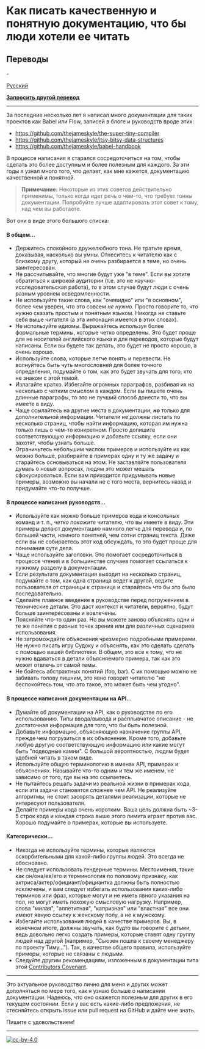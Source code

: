 # Как писать качественную и понятную документацию, что бы люди хотели ее читать

## ﻿Переводы

<!-- - [English](/README.md)
<!-- - [Afrikaans](/translations/af/README.md) -->

<!-- - [العربية](/translations/ar/README.md) -->

<!-- - [Català](/translations/ca/README.md) -->

<!-- - [Čeština](/translations/cs/README.md) -->

<!-- - [Danske](/translations/da/README.md) -->

<!-- - [Deutsch](/translations/de/README.md) -->

<!-- - [ελληνικά](/translations/el/README.md) -->

<!-- - [Español](/translations/es-ES/README.md) -->

<!-- - [Suomi](/translations/fi/README.md) -->

<!-- - [Français](/translations/fr/README.md) -->

<!-- - [עִברִית](/translations/he/README.md) -->

<!-- - [Magyar](/translations/hu/README.md) -->

<!-- - [Italiano](/translations/it/README.md) -->

<!-- - [日本語](/translations/ja/README.md) -->

<!-- - [한국어](/translations/ko/README.md) -->

<!-- - [Norsk](/translations/no/README.md) -->

<!-- - [Nederlands](/translations/nl/README.md) -->

<!-- - [Português](/translations/pl/README.md) -->

<!-- - [Português (Brasil)](/translations/pt-BR/README.md) -->

<!-- - [Portugisisk](/translations/pt-PT/README.md) -->

<!-- - [Română](/translations/ro/README.md) --> - 

[Русский](/translations/ru/README.md) <!-- - [Српски језик (Ћирилица)](/translations/sr/README.md) -->

<!-- - [Svenska](/translations/sv-SE/README.md) -->

<!-- - [Türk](/translations/tr/README.md) -->

<!-- - [Український](/translations/uk/README.md) -->

<!-- - [Tiếng Việt](/translations/vi/README.md) -->

<!-- - [中文](/translations/zh-CN/README.md) -->

<!-- - [繁體中文](/translations/zh-TW/README.md) -->

**[Запросить другой перевод](https://github.com/thejameskyle/documentation-handbook/issues/new?title=Translation%20Request:%20[Please%20enter%20language%20here]&body=I%20am%20able%20to%20translate%20this%20language%20[yes/no])**

* * *

За последние несколько лет я написал много документации для таких проектов как Babel или Flow, записей в блоге и руководств вроде этих:

- https://github.com/thejameskyle/the-super-tiny-compiler
- https://github.com/thejameskyle/itsy-bitsy-data-structures
- https://github.com/thejameskyle/babel-handbook

В процессе написания я старался сосредоточиться на том, чтобы сделать это более доступным и более полезным для каждого. За эти годы я узнал много того, что делает, как мне кажется, документацию качественной и понятной.

> **Примечание:** Некоторые из этих советов действительно применимы, только когда идет речь о чем-то, что требует тонны документации. Попробуйте лучше адаптировать этот совет к тому, над чем вы работаете.

Вот они в виде этого большого списка:

#### В общем...

- Держитесь спокойного дружелюбного тона. Не тратьте время, доказывая, насколько вы умны. Отнеситесь к читателю как с близкому другу, который не очень разбирается в теме, но очень заинтересован.
- Не рассчитывайте, что многие будут уже "в теме". Если вы хотите обратиться к широкой аудитории (т.е. это не научно-исследовательская работа), то в этом случае будут люди с очень разным уровнем осведомленности.
- Не используйте такие слова, как "очевидно" или "в основном", более чем уверен, что это совсем *не нужно*. Просто говорите то, что нужно сказать простым и понятным языком. Никогда не ставьте себя выше читателя (а эта интонация имеется в этих словах).
- Не используйте идиомы. Выражайтесь используя более формальные термины, которые четко определены. Это будет проще для не носителей английского языка и для переводов, которые будут написаны. Если вы будете так делать, это будет не просто хорошо, а очень хорошо.
- Используйте слова, которые легче понять и перевести. Не волнуйтесь быть чуть многословней для более точного определения, подумайте о том, как это будет звучать для того, кто не знаком с этой темой.
- Излагайте кратко. Избегайте огромных параграфов, разбивая их на несколько с четким смыслом в каждом. Если вы пишете очень длинные параграфы, то это не лучший способ донести то, что вы имеете в виду.
- Чаще ссылайтесь на другие места в документации, ***но*** только для дополнительной информации. Читатели не должны листать по несколько страниц, чтобы найти информацию, которая им нужна только лишь о чем-то конкретном. Просто допишите соответствующую информацию и добавьте ссылку, если они захотят, чтобы узнать больше.
- Ограничьтесь небольшим числом примеров и используйте их как можно больше, разбирайте в примерах одну и ту же задачу и старайтесь основываться на этом. Не заставляйте пользователя думать о новых вопросах, людям это может мешать сфокусироваться. Если вам приходится придумывать новые примеры, возможно вы начали не с того места, вернитесь назад и придумайте что-то получше.

#### В процессе написания руководств...

- Используйте как можно больше примеров кода и консольных команд и т. п., *четко покажите* читателю, что вы имеете в виду. Эти примеры делают документацию намного легче для перевода и, по большей части, намного понятней, чем сотни страниц текста. Даже если вы не собираетесь этот код обсуждать, то это будет проще для понимания сути дела.
- Чаще используйте заголовки. Это помогает сосредоточиться в процессе чтения и в большинстве случаев помогает ссылаться к нужному разделу в документации.
- Если результате документация выходит на несколько страниц, подумайте о том, как одна страница ведет к другой, ведите пользователя от страницы к странице и старайтесь что бы это было последовательно.
- Сделайте плавное введение в руководстве перед погружением в технические детали. Это даст контекст и читатели, вероятно, будут больше заинтересованы и вовлечены.
- Поясняйте что-то один раз. Но вы можете заново объяснять одни и те же понятия с разных точек зрения или для различных сценариев использования.
- Не загромождайте объяснения чрезмерно подробными примерами. Не нужно писать игру Судоку и объяснять, как это сделать сделать с помощью вашей библиотеки. В общем, это все к тому, что не нужно вдаваться в детали объясняемого примера, так как это может отвлечь от самой темы.
- Не бойтесь абстрактных понятий (foo, bar). С их помощью можно не забивать голову лишним, это явно говорит читателю "не беспокойтесь том, что это такое, это может быть чем угодно".

#### В процессе написания документации на API...

- Думайте об документации на API, как о руководстве по его использованию. Типы ввода/вывода и расплывчатое описание - не достаточная информация для того, что бы быть полезной.
- Добавьте информацию, объясняющую назначение группы API, прежде чем погрузиться в их объяснение. Кроме того, добавьте любую другую соответствующую информацию или какие могут быть "подводные камни". С большой вероятностью, людям будет удобней читать в таком виде.
- Используйте общую терминологию в именах API, примерах и объяснениях. Называйте что-то одним и тем же именем, не зависимо от того, где вы на это ссылаетесь.
- Не пытайтесь решать задачи из реальной жизни в примерах кода, если эти задачи становятся сложнее чем API. Не реализуйте алгоритмы, не стоит засорять деталями реализации, которые не интересуют пользователя.
- Делайте примеры кода очень коротким. Ваша цель должна быть ~3-5 строк кода и каждая строка выше этого лимита играет против вас. Хорошо подумайте о примерах, которые вы используете.

#### Категорически...

- Никогда не используйте термины, которые являются оскорбительными для какой-либо группы людей. Это всегда не обосновано.
- Не следует использовать гендерные термины. Местоимения, такие как он/она/ее/его и терминология по половому признаку, как актриса/актер/официант/официантка должны быть полностью исключены, и вам следует избегать использования каких-либо терминов или фраз, которые могут и не иметь явного указания на пол, но могут иметь похожую смысловую нагрузку. Например, слова "милая", "аппетитная", "капризная" или "властная" все они имеют явную ссылку к женскому полу, а не к мужскому.
- Избегайте использования людей в качестве примеров. Вы, в конечном итоге, должны звучать, как будто вы говорите с детьми, ведь довольно легко создать примеры, которые ставят одну группу людей над другой (например, "Сьюзен пошла к своему менеджеру по проекту Тиму..."). Так, в качестве общего правила, используйте примеры, которые не связаны с людьми.
- Следуйте другим рекомендациям, изложенным в документации типа этой [Contributors Covenant](http://contributor-covenant.org/).

* * *

Это актуальное руководство лично для меня и других может дополняться по мере того, как я узнаю больше о написании документации. Надеюсь, что оно окажется полезным для других в его текущем состоянии. Если у вас есть какие-либо предложения, не стесняйтесь открыть issue или pull request на GitHub и дайте мне знать.

Пишите с удовольствием!

* * *

[![cc-by-4.0](https://licensebuttons.net/l/by/4.0/80x15.png)](http://creativecommons.org/licenses/by/4.0/)
